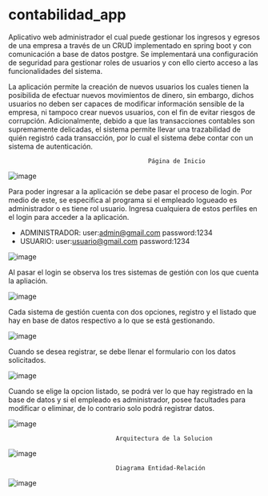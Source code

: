 # contabilidad_app

Aplicativo web administrador el cual puede gestionar los ingresos y egresos de una empresa a través de un CRUD implementado en spring boot y con comunicación a base de datos postgre. Se implementará una configuración de seguridad para gestionar roles de usuarios y con ello cierto acceso a las funcionalidades del sistema. 

La aplicación permite la creación de nuevos usuarios los cuales tienen la posibilida de efectuar nuevos movimientos de dinero,
sin embargo, dichos usuarios no deben ser capaces de modificar información sensible de la empresa, ni tampoco crear nuevos usuarios,
con el fin de evitar riesgos de corrupción. Adicionalmente, debido a que las transacciones contables son supremamente delicadas,
el sistema permite llevar una trazabilidad de quién registró cada transacción, por lo cual el sistema debe contar con un sistema de autenticación.


                                           Página de Inicio
![image](https://user-images.githubusercontent.com/71468355/193381248-6adb7c5d-97e5-4696-9329-a87aa394627f.png)

Para poder ingresar a la aplicación se debe pasar el proceso de login. 
Por medio de este, se especifica al programa si el empleado logueado es administrador
o es tiene rol usuario. Ingresa cualquiera de estos perfiles en el login para
acceder a la aplicación.

- ADMINISTRADOR:   user:admin@gmail.com    password:1234
- USUARIO:          user:usuario@gmail.com  password:1234

![image](https://user-images.githubusercontent.com/71468355/193383863-ab869538-eb0b-4346-8a59-b473bf70efd4.png)


Al pasar el login se observa los tres sistemas de gestión con los que 
cuenta la apliación.

![image](https://user-images.githubusercontent.com/71468355/193383884-643b3f11-0612-4e53-95bd-d624214487ca.png)

Cada sistema de gestión cuenta con dos opciones, registro y el listado que hay en base de datos 
respectivo a lo que se está gestionando.

![image](https://user-images.githubusercontent.com/71468355/193383925-a63bd270-d750-4890-98f6-b31fa960c941.png)

Cuando se desea registrar, se debe llenar el formulario con los datos solicitados.

![image](https://user-images.githubusercontent.com/71468355/193383990-9a8e744d-da74-4456-b3c3-fc522eefaba6.png)


Cuando se elige la opcion listado, se podrá ver lo que hay registrado en la base de datos
y si el empleado es administrador, posee facultades para modificar o eliminar, de lo contrario
solo podrá registrar datos.

![image](https://user-images.githubusercontent.com/71468355/193384004-3c2d4a3d-71f6-41c0-8eb8-fc3acb4d245d.png)


                                  Arquitectura de la Solucion
![image](https://user-images.githubusercontent.com/71468355/193384049-a42bb85a-36f0-4247-bc38-a71b2b926c8e.png)

                                  Diagrama Entidad-Relación
![image](https://user-images.githubusercontent.com/71468355/193384153-cd02b60b-bae1-479f-950d-502cbfd762eb.png)
                           





